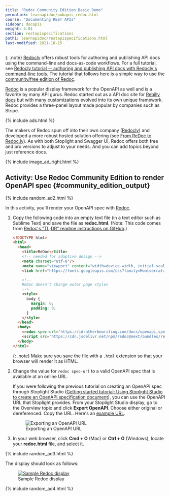```yaml
---
title: "Redoc Community Edition Basic Demo"
permalink: learnapidoc/pubapis_redoc.html
course: "Documenting REST APIs"
sidebar: docapis
weight: 4.91
section: restapispecifications
path1: learnapidoc/restapispecifications.html
last-modified: 2021-10-15
---
```


{: .note}
[Redocly](https://redoc.ly/) offers robust tools for authoring and publishing API docs using the command-line and docs-as-code workflows. For a full tutorial, see [Redocly tutorial -- authoring and publishing API docs with Redocly's command-line tools](pubapis_redocly.html). The tutorial that follows here is a simple way to use the [community/free edition of Redoc](https://github.com/Redocly/redoc).

[Redoc](https://github.com/Redocly/redoc) is a popular display framework for the OpenAPI as well and is a favorite by many API gurus. Redoc started out as a API doc site for [Rebilly docs](http://rebilly.github.io/RebillyAPI) but with many customizations evolved into its own unique framework. Redoc provides a three-panel layout made popular by companies such as Stripe.

{% include ads.html %}

The makers of Redoc spun off into their own company ([Redocly](https://redoc.ly/)) and developed a more robust hosted solution offering (see [From ReDoc to Redoc.ly](https://redoc.ly/blog/from-redoc-to-redocly)). As with both Stoplight and Swagger UI, Redoc offers both free and pro versions to adjust to your needs. And you can add topics beyond just reference docs.

{% include image_ad_right.html %}

## <i class="fa fa-user-circle"></i> Activity: Use Redoc Community Edition to render OpenAPI spec {#community_edition_output}

{% include random_ad2.html %}

In this activity, you'll render your OpenAPI spec with [Redoc](https://github.com/Redocly/redoc).

1.  Copy the following code into an empty text file (in a text editor such as Sublime Text) and save the file as **redoc.html**. (Note: This code comes from [Redoc's "TL;DR" readme instructions on GitHub](https://github.com/Redocly/redoc#tldr).)

    ```html
    <!DOCTYPE html>
    <html>
      <head>
        <title>ReDoc</title>
        <!-- needed for adaptive design -->
        <meta charset="utf-8"/>
        <meta name="viewport" content="width=device-width, initial-scale=1">
        <link href="https://fonts.googleapis.com/css?family=Montserrat:300,400,700|Roboto:300,400,700" rel="stylesheet">

        <!--
        ReDoc doesn't change outer page styles
        -->
        <style>
          body {
            margin: 0;
            padding: 0;
          }
        </style>
      </head>
      <body>
        <redoc spec-url='https://idratherbewriting.com/docs/openapi_spec_and_generated_ref_docs/openapi_openweathermap.yml'></redoc>
        <script src="https://cdn.jsdelivr.net/npm/redoc@next/bundles/redoc.standalone.js"> </script>
      </body>
    </html>
    ```

    {: .note}
    Make sure you save the file with a `.html` extension so that your browser will render it as HTML.

2.  Change the value for `redoc spec-url` to a valid OpenAPI spec that is available at an online URL.

    If you were following the previous tutorial on creating an OpenAPI spec through Stoplight Studio ([Getting started tutorial: Using Stoplight Studio to create an OpenAPI specification document](pubapis_openapis_quickstart_stoplight.html)), you can use the OpenAPI URL that Stoplight provides. From your Stoplight Studio display, go to the Overview topic and click **Export OpenAPI**. Choose either original or dereferenced. Copy the URL. Here's an [example URL](https://idratherbewriting.com/docs/openapi_spec_and_generated_ref_docs/openapi_openweathermap.yml).

    <figure><img src="{{site.api_media}}/export_openapi_stoplight.png" alt="Exporting an OpenAPI URL" class="medium" /><figcaption>Exporting an OpenAPI URL</figcaption></figure>

3.  In your web browser, click **Cmd + O** (Mac) or **Ctrl + O** (Windows), locate your **redoc.html** file, and select it.

{% include random_ad3.html %}

The display should look as follows:

<figure><a href="https://idratherbewriting.com/learnapidoc/assets/files/redoc.html"><img src="{{site.api_media}}/redoc_display.png" alt="Sample Redoc display" class="large" /></a><figcaption>Sample Redoc display</figcaption></figure>

{% include random_ad4.html %}
